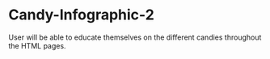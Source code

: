# Candy-Infographic-2
User will be able to educate themselves on the different candies throughout the HTML pages.
